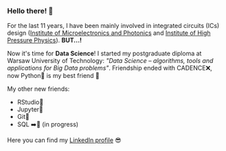 ### Hello there! 👋

For the last 11 years, I have been mainly involved in integrated circuits (ICs) design ([Institute of Microelectronics and Photonics](https://imif.lukasiewicz.gov.pl/en/) and [Institute of High Pressure Physics](https://www.unipress.waw.pl/index.php?lang=en)). **BUT...!**

Now it's time for **Data Science**! I started my postgraduate diploma at Warsaw University of Technology: *"Data Science – algorithms, tools and applications for Big Data problems"*. Friendship ended with CADENCE❌, now Python🐍 is my best friend 💖

My other new friends:
- RStudio💙
- Jupyter💛 
- Git💚
- SQL ➡️💜 (in progress)

Here you can find my [LinkedIn profile](https://www.linkedin.com/in/cezkol/) 😎
